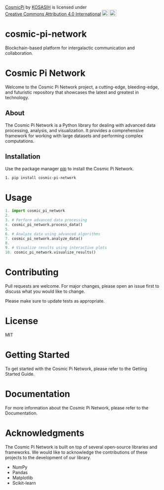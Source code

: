 <p xmlns:cc="http://creativecommons.org/ns#" xmlns:dct="http://purl.org/dc/terms/"><a property="dct:title" rel="cc:attributionURL" href="https://github.com/KOSASIH/cosmic-pi-network">CosmicPi</a> by <a rel="cc:attributionURL dct:creator" property="cc:attributionName" href="https://www.linkedin.com/in/kosasih-81b46b5a?trk=contact-info">KOSASIH</a> is licensed under <a href="https://creativecommons.org/licenses/by/4.0/?ref=chooser-v1" target="_blank" rel="license noopener noreferrer" style="display:inline-block;">Creative Commons Attribution 4.0 International<img style="height:22px!important;margin-left:3px;vertical-align:text-bottom;" src="https://mirrors.creativecommons.org/presskit/icons/cc.svg?ref=chooser-v1" alt=""><img style="height:22px!important;margin-left:3px;vertical-align:text-bottom;" src="https://mirrors.creativecommons.org/presskit/icons/by.svg?ref=chooser-v1" alt=""></a></p>

# cosmic-pi-network
Blockchain-based platform for intergalactic communication and collaboration.

# Cosmic Pi Network

Welcome to the Cosmic Pi Network project, a cutting-edge, bleeding-edge, and futuristic repository that showcases the latest and greatest in technology.

## About

The Cosmic Pi Network is a Python library for dealing with advanced data processing, analysis, and visualization. It provides a comprehensive framework for working with large datasets and performing complex computations.

## Installation

Use the package manager [pip](https://pip.pypa.io/en/stable/) to install the Cosmic Pi Network.

```bash
1. pip install cosmic-pi-network
```

# Usage 

```python
1. import cosmic_pi_network
2. 
3. # Perform advanced data processing
4. cosmic_pi_network.process_data()
5. 
6. # Analyze data using advanced algorithms
7. cosmic_pi_network.analyze_data()
8. 
9. # Visualize results using interactive plots
10. cosmic_pi_network.visualize_results()
```

# Contributing

Pull requests are welcome. For major changes, please open an issue first to discuss what you would like to change.

Please make sure to update tests as appropriate.

# License

MIT

# Getting Started

To get started with the Cosmic Pi Network, please refer to the Getting Started Guide.

# Documentation

For more information about the Cosmic Pi Network, please refer to the Documentation.

# Acknowledgments

The Cosmic Pi Network is built on top of several open-source libraries and frameworks. We would like to acknowledge the contributions of these projects to the development of our library.

- NumPy
- Pandas
- Matplotlib
- Scikit-learn
